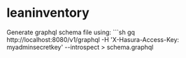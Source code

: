 # leaninventory

Generate graphql schema file using: ```sh
gq http://localhost:8080/v1/graphql -H 'X-Hasura-Access-Key: myadminsecretkey' --introspect > schema.graphql
```

